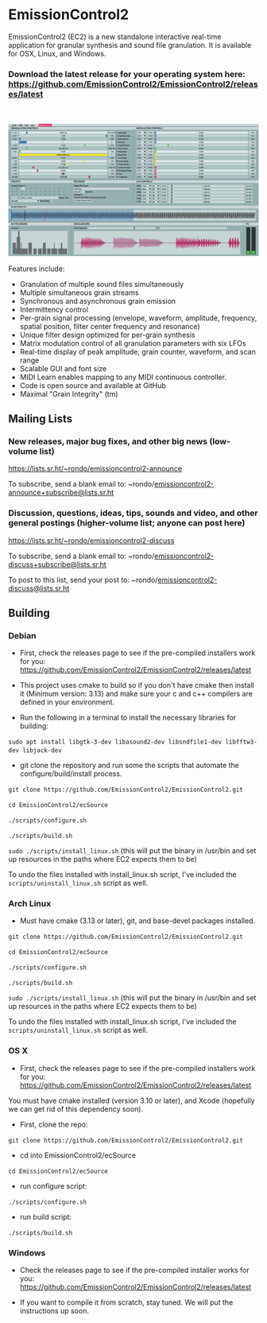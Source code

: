 # EmissionControl2

EmissionControl2 (EC2) is a new standalone interactive real-time application for granular synthesis and sound file granulation. It is available for OSX, Linux, and Windows. 

### Download the latest release for your operating system here: https://github.com/EmissionControl2/EmissionControl2/releases/latest

<br><br>
![](docs/EC2_lightmode.png "This is what EC2 looks like")

Features include:

- Granulation of multiple sound files simultaneously
- Multiple simultaneous grain streams
- Synchronous and asynchronous grain emission
- Intermittency control
- Per-grain signal processing (envelope, waveform, amplitude, frequency, spatial position, filter center frequency and resonance)
- Unique filter design optimized for per-grain synthesis
- Matrix modulation control of all granulation parameters with six LFOs
- Real-time display of peak amplitude, grain counter, waveform, and scan range
- Scalable GUI and font size
- MIDI Learn enables mapping to any MIDI continuous controller.
- Code is open source and available at GitHub
- Maximal "Grain Integrity" (tm)


## Mailing Lists

### New releases, major bug fixes, and other big news (low-volume list)
https://lists.sr.ht/~rondo/emissioncontrol2-announce

To subscribe, send a blank email to: ~rondo/emissioncontrol2-announce+subscribe@lists.sr.ht

### Discussion, questions, ideas, tips, sounds and video, and other general postings (higher-volume list; anyone can post here)
https://lists.sr.ht/~rondo/emissioncontrol2-discuss

To subscribe, send a blank email to: ~rondo/emissioncontrol2-discuss+subscribe@lists.sr.ht

To post to this list, send your post to: ~rondo/emissioncontrol2-discuss@lists.sr.ht

## Building
### Debian

- First, check the releases page to see if the pre-compiled installers work for you: https://github.com/EmissionControl2/EmissionControl2/releases/latest

- This project uses cmake to build so if you don't have cmake then install it (Minimum version: 3.13) and make sure your c and c++ compilers are defined in your environment.

- Run the following in a terminal to install the necessary libraries for building:

`sudo apt install libgtk-3-dev libasound2-dev libsndfile1-dev libfftw3-dev libjack-dev`
 
- git clone the repository and run some the scripts that automate the configure/build/install process.

`git clone https://github.com/EmissionControl2/EmissionControl2.git`

`cd EmissionControl2/ecSource`

`./scripts/configure.sh`

`./scripts/build.sh`

`sudo ./scripts/install_linux.sh` (this will put the binary in /usr/bin and set up resources in the paths where EC2 expects them to be)

To undo the files installed with install_linux.sh script, I've included the `scripts/uninstall_linux.sh` script as well.

### Arch Linux

- Must have cmake (3.13 or later), git, and base-devel packages installed.

`git clone https://github.com/EmissionControl2/EmissionControl2.git`

`cd EmissionControl2/ecSource`

`./scripts/configure.sh`

`./scripts/build.sh`

`sudo ./scripts/install_linux.sh` (this will put the binary in /usr/bin and set up resources in the paths where EC2 expects them to be)

To undo the files installed with install_linux.sh script, I've included the `scripts/uninstall_linux.sh` script as well.


### OS X

- First, check the releases page to see if the pre-compiled installers work for you: https://github.com/EmissionControl2/EmissionControl2/releases/latest

You must have cmake installed (version 3.10 or later), and Xcode (hopefully we can get rid of this dependency soon).

- First, clone the repo:

`git clone https://github.com/EmissionControl2/EmissionControl2.git`

- cd into EmissionControl2/ecSource

`cd EmissionControl2/ecSource`

- run configure script:

`./scripts/configure.sh`

- run build script:

`./scripts/build.sh`

### Windows
- Check the releases page to see if the pre-compiled installer works for you: https://github.com/EmissionControl2/EmissionControl2/releases/latest

- If you want to compile it from scratch, stay tuned. We will put the instructions up soon.
